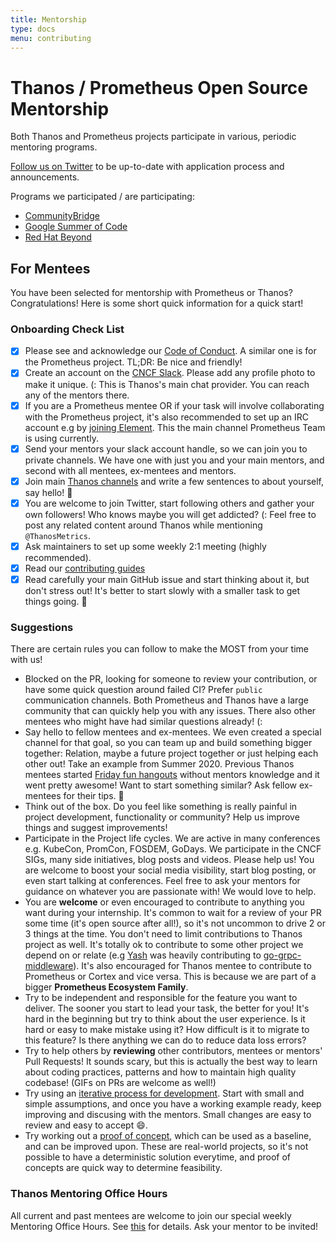 ```yaml
---
title: Mentorship
type: docs
menu: contributing
---
```


# Thanos / Prometheus Open Source Mentorship

Both Thanos and Prometheus projects participate in various, periodic mentoring programs.

[Follow us on Twitter](https://thanos.io/tip/contributing/community.md/#twitter) to be up-to-date with application process and announcements.

Programs we participated / are participating:

- [CommunityBridge](https://github.com/cncf/mentoring/tree/master/communitybridge)
- [Google Summer of Code](https://github.com/cncf/mentoring/tree/master/summerofcode)
- [Red Hat Beyond](https://research.redhat.com/blog/2020/05/24/open-source-development-course-and-devops-methodology/)

## For Mentees

You have been selected for mentorship with Prometheus or Thanos? Congratulations! Here is some short quick information for a quick start!

### Onboarding Check List

- [x] Please see and acknowledge our [Code of Conduct](https://thanos.io/tip/contributing/code_of_conduct.md/). A similar one is for the Prometheus project. TL;DR: Be nice and friendly!
- [x] Create an account on the [CNCF Slack](https://slack.cncf.io/). Please add any profile photo to make it unique. (: This is Thanos's main
      chat provider. You can reach any of the mentors there.
- [x] If you are a Prometheus mentee OR if your task will involve collaborating with the Prometheus project, it's also recommended to set up an IRC account e.g by [joining Element](https://prometheus.io/community/). This
      the main channel Prometheus Team is using currently.
- [x] Send your mentors your slack account handle, so we can join you to private channels. We have one with just you and your main mentors, and second with all mentees, ex-mentees and mentors.
- [x] Join main [Thanos channels](https://thanos.io/tip/contributing/community.md/#slack) and write a few sentences to about yourself, say hello! 💜
- [x] You are welcome to join Twitter, start following others and gather your own followers! Who knows maybe you will get addicted? (: Feel free to post any
      related content around Thanos while mentioning `@ThanosMetrics`.
- [x] Ask maintainers to set up some weekly 2:1 meeting (highly recommended).
- [x] Read our [contributing guides](https://thanos.io/tip/contributing/contributing.md/)
- [x] Read carefully your main GitHub issue and start thinking about it, but don't stress out! It's better to start slowly with a smaller task to get things going. 🚀

### Suggestions

There are certain rules you can follow to make the MOST from your time with us!

- Blocked on the PR, looking for someone to review your contribution, or have some quick question around failed CI? Prefer `public` communication channels.
  Both Prometheus and Thanos have a large community that can quickly help you with any issues. There also other mentees who might have had similar questions already! (:
- Say hello to fellow mentees and ex-mentees. We even created a special channel for that goal, so you can team up and build something bigger together: Relation, maybe a future project together or just helping each other out!
  Take an example from Summer 2020. Previous Thanos mentees started [Friday fun hangouts](https://twitter.com/bwplotka/status/1270016551664488451) without mentors knowledge and it went pretty awesome! Want to start something similar? Ask fellow ex-mentees for their tips. 🤗
- Think out of the box. Do you feel like something is really painful in project development, functionality or community? Help us improve things and suggest improvements!
- Participate in the Project life cycles. We are active in many conferences e.g. KubeCon, PromCon, FOSDEM, GoDays. We participate in the CNCF SIGs, many side initiatives,
  blog posts and videos. Please help us! You are welcome to boost your social media visibility, start blog posting, or even start talking at conferences.
  Feel free to ask your mentors for guidance on whatever you are passionate with! We would love to help.
- You are **welcome** or even encouraged to contribute to anything you want during your internship. It's common to wait for a review of your PR some time (it's open source after all!),
  so it's not uncommon to drive 2 or 3 things at the time. You don't need to limit contributions to Thanos project as well.
  It's totally ok to contribute to some other project we depend on or relate (e.g [Yash](https://twitter.com/yashrsharma44) was heavily contributing to [go-grpc-middleware](https://github.com/grpc-ecosystem/go-grpc-middleware)).
  It's also encouraged for Thanos mentee to contribute to Prometheus or Cortex and vice versa. This is because we are part of a bigger **Prometheus Ecosystem Family**.
- Try to be independent and responsible for the feature you want to deliver. The sooner you start to lead your task, the better for you! It's hard in the beginning but try to think about the user experience.
  Is it hard or easy to make mistake using it? How difficult is it to migrate to this feature? Is there anything we can do to reduce data loss errors?
- Try to help others by **reviewing** other contributors, mentees or mentors' Pull Requests! It sounds scary, but this is actually the best way to learn about coding practices, patterns and how to maintain high quality codebase! (GIFs on PRs are welcome as well!)
- Try using an [iterative process for development](https://en.wikipedia.org/wiki/Iterative_and_incremental_development). Start with small and simple assumptions, and once you have a working example ready, keep improving and discusing with the mentors. Small changes are easy to review and easy to accept 😄.
- Try working out a [proof of concept](https://en.wikipedia.org/wiki/Proof_of_concept), which can be used as a baseline, and can be improved upon. These are real-world projects, so it's not possible to have a deterministic solution everytime, and proof of concepts are quick way to determine feasibility.

### Thanos Mentoring Office Hours

All current and past mentees are welcome to join our special weekly Mentoring Office Hours. See [this](https://www.bwplotka.dev/2020/thanos-mentoring-office-hours/) for details.
Ask your mentor to be invited!

